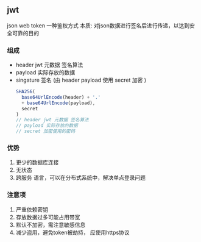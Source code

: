 


## jwt
json web token 
一种鉴权方式 
本质: 对json数据进行签名后进行传递，以达到安全可靠的目的 

### 组成


- header jwt 元数据 签名算法
- payload 实际存放的数据
- singature 签名 (由 header payload 使用 secret 加密 )
  ```js
  SHA256(
    base64UrlEncode(header) + '.'
    + base64UrlEncode(payload),
    secret
  )
  // header jwt 元数据 签名算法
  // payload 实际存放的数据
  // secret 加密使用的密码
  ```


### 优势

1. 更少的数据库连接 
2. 无状态
3. 跨服务 语言，可以在分布式系统中，解决单点登录问题


### 注意项

1. 严重依赖密钥
2. 存放数据过多可能占用带宽
3. 默认不加密，需注意敏感信息
4. 减少盗用，避免token被劫持， 应使用https协议 

